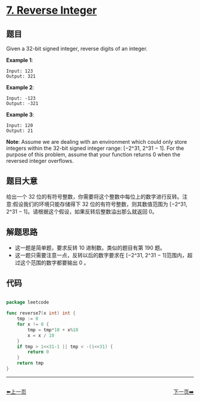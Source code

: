 # [7. Reverse Integer](https://leetcode.com/problems/reverse-integer/)


## 题目

Given a 32-bit signed integer, reverse digits of an integer.

**Example 1**:

    Input: 123
    Output: 321

**Example 2**:

    Input: -123
    Output: -321

**Example 3**:

    Input: 120
    Output: 21

**Note**: Assume we are dealing with an environment which could only store integers within the 32-bit signed integer range: [−2^31, 2^31 − 1]. For the purpose of this problem, assume that your function returns 0 when the reversed integer overflows.

## 题目大意

给出一个 32 位的有符号整数，你需要将这个整数中每位上的数字进行反转。注意:假设我们的环境只能存储得下 32 位的有符号整数，则其数值范围为 [−2^31,  2^31 − 1]。请根据这个假设，如果反转后整数溢出那么就返回 0。



## 解题思路


- 这一题是简单题，要求反转 10 进制数。类似的题目有第 190 题。
- 这一题只需要注意一点，反转以后的数字要求在 [−2^31, 2^31 − 1]范围内，超过这个范围的数字都要输出 0 。

## 代码

```go

package leetcode

func reverse7(x int) int {
	tmp := 0
	for x != 0 {
		tmp = tmp*10 + x%10
		x = x / 10
	}
	if tmp > 1<<31-1 || tmp < -(1<<31) {
		return 0
	}
	return tmp
}

```


----------------------------------------------
<div style="display: flex;justify-content: space-between;align-items: center;">
<p><a href="https://books.halfrost.com/leetcode/ChapterFour/0001~0099/0006.ZigZag-Conversion/">⬅️上一页</a></p>
<p><a href="https://books.halfrost.com/leetcode/ChapterFour/0001~0099/0008.String-to-Integer-atoi/">下一页➡️</a></p>
</div>
